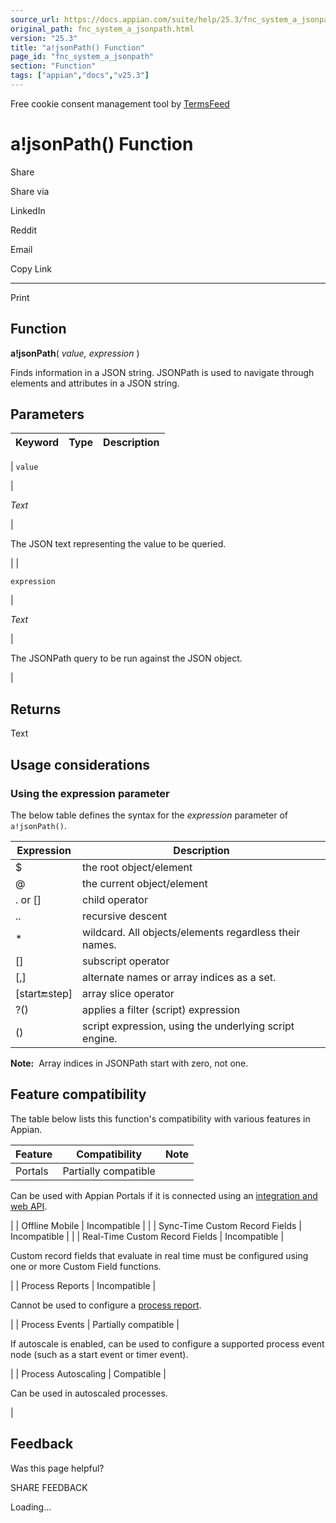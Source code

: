 ```yaml
---
source_url: https://docs.appian.com/suite/help/25.3/fnc_system_a_jsonpath.html
original_path: fnc_system_a_jsonpath.html
version: "25.3"
title: "a!jsonPath() Function"
page_id: "fnc_system_a_jsonpath"
section: "Function"
tags: ["appian","docs","v25.3"]
---
```



Free cookie consent management tool by [TermsFeed](https://www.termsfeed.com/)

# a!jsonPath() Function

Share

Share via

LinkedIn

Reddit

Email

Copy Link

* * *

Print

## Function

**a!jsonPath**( _value, expression_ )

Finds information in a JSON string. JSONPath is used to navigate through elements and attributes in a JSON string.

## Parameters

| Keyword | Type | Description |
| --- | --- | --- |
|
`value`

 |

_Text_

 |

The JSON text representing the value to be queried.

 |
|

`expression`

 |

_Text_

 |

The JSONPath query to be run against the JSON object.

 |

## Returns

Text

## Usage considerations

### Using the expression parameter

The below table defines the syntax for the _expression_ parameter of `a!jsonPath()`.

| Expression | Description |
| --- | --- |
| $ | the root object/element |
| @ | the current object/element |
| . or \[\] | child operator |
| .. | recursive descent |
| \* | wildcard. All objects/elements regardless their names. |
| \[\] | subscript operator |
| \[,\] | alternate names or array indices as a set. |
| \[start:end:step\] | array slice operator |
| ?() | applies a filter (script) expression |
| () | script expression, using the underlying script engine. |

**Note:**  Array indices in JSONPath start with zero, not one.

## Feature compatibility

The table below lists this function's compatibility with various features in Appian.

| Feature | Compatibility | Note |
| --- | --- | --- |
| Portals | Partially compatible |
Can be used with Appian Portals if it is connected using an [integration and web API](portals-design.html#using-partially-compatible-functions-and-objects-in-a-portal).

 |
| Offline Mobile | Incompatible |  |
| Sync-Time Custom Record Fields | Incompatible |  |
| Real-Time Custom Record Fields | Incompatible |

Custom record fields that evaluate in real time must be configured using one or more Custom Field functions.

 |
| Process Reports | Incompatible |

Cannot be used to configure a [process report](Process_Reports.html).

 |
| Process Events | Partially compatible |

If autoscale is enabled, can be used to configure a supported process event node (such as a start event or timer event).

 |
| Process Autoscaling | Compatible |

Can be used in autoscaled processes.

 |

## Feedback

Was this page helpful?

SHARE FEEDBACK

Loading...